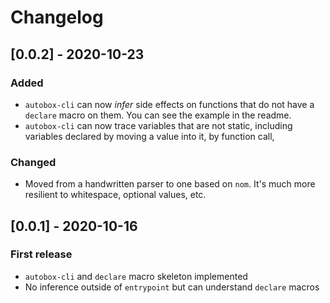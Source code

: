 # Changelog

## [0.0.2] - 2020-10-23

### Added
- `autobox-cli` can now *infer* side effects on functions that do not have a `declare` macro on them. You can see the example in the readme.
- `autobox-cli` can now trace variables that are not static, including variables declared by moving a value into it, by function call, 


### Changed
- Moved from a handwritten parser to one based on `nom`. It's much more resilient to whitespace, optional values, etc.

## [0.0.1] - 2020-10-16

### First release
- `autobox-cli` and `declare` macro skeleton implemented
- No inference outside of `entrypoint` but can understand `declare` macros
